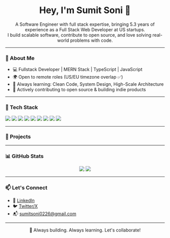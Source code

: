 <h1 align="center">Hey, I'm Sumit Soni 👋</h1>
<p align="center">
  A Software Engineer with full stack expertise, bringing 5.3 years of experience as a Full Stack Web Developer at US startups.
  <br/>
  I build scalable software, contribute to open source, and love solving real-world problems with code.
</p>

---

### 💼 About Me

- 💻 Fullstack Developer | MERN Stack | TypeScript | JavaScript
- 🌍 Open to remote roles (US/EU timezone overlap ✅)
- 🧠 Always learning: Clean Code, System Design, High-Scale Architecture
- 🤝 Actively contributing to open source & building indie products

---

### 🧰 Tech Stack

<p>
  <img src="https://img.shields.io/badge/-JavaScript-black?style=flat-square&logo=javascript" />
  <img src="https://img.shields.io/badge/-TypeScript-3178c6?style=flat-square&logo=typescript&logoColor=white" />
  <img src="https://img.shields.io/badge/-React-61dafb?style=flat-square&logo=react&logoColor=black" />
  <img src="https://img.shields.io/badge/-Node.js-339933?style=flat-square&logo=node.js&logoColor=white" />
  <img src="https://img.shields.io/badge/-MongoDB-4ea94b?style=flat-square&logo=mongodb&logoColor=white" />
  <img src="https://img.shields.io/badge/-PostgreSQL-336791?style=flat-square&logo=postgresql&logoColor=white" />
  <img src="https://img.shields.io/badge/-AWS-232f3e?style=flat-square&logo=amazon-aws" />
  <img src="https://img.shields.io/badge/-Docker-0db7ed?style=flat-square&logo=docker&logoColor=white" />
  <img src="https://img.shields.io/badge/-Next.js-000000?style=flat-square&logo=next.js&logoColor=white" />
</p>

---

### 🔨 Projects


---

### 📊 GitHub Stats

<p align="center">
  <img src="https://github-readme-stats.vercel.app/api?username=SumitSoni0226&show_icons=true&theme=tokyonight" />
  <img src="https://github-readme-streak-stats.herokuapp.com?user=SumitSoni0226&theme=tokyonight&hide_border=false" />
</p>

---

### 📫 Let's Connect

- 💼 [LinkedIn](https://www.linkedin.com/in/sumit-soni/)  
- 🐦 [Twitter/X](https://twitter.com/_sumitsoni)  
- 📬 sumitsoni0226@gmail.com  

---

<p align="center">
  🚀 Always building. Always learning. Let's collaborate!
</p>
